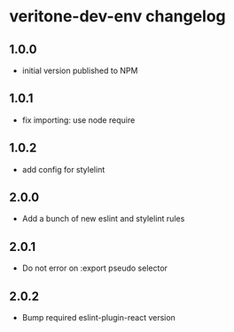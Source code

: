 # veritone-dev-env changelog

## 1.0.0
* initial version published to NPM

## 1.0.1
* fix importing: use node require

## 1.0.2
* add config for stylelint

## 2.0.0
* Add a bunch of new eslint and stylelint rules

## 2.0.1
* Do not error on :export pseudo selector

## 2.0.2
* Bump required eslint-plugin-react version
